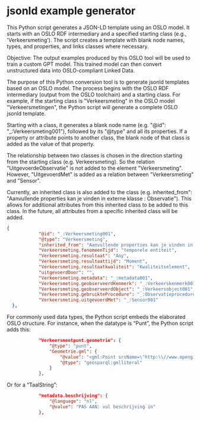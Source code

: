 # jsonld example generator

This Python script generates a JSON-LD template using an OSLO model. It starts with an OSLO RDF intermediary and a specified starting class (e.g., 'Verkeersmeting'). The script creates a template with blank node names, types, and properties, and links classes where necessary.

Objective: The output examples produced by this OSLO tool will be used to train a custom GPT model. This trained model can then convert unstructured data into OSLO-compliant Linked Data.


The purpose of this Python conversion tool is to generate jsonld templates based on an OSLO model. The process begins with the OSLO RDF intermediary (output from the OSLO toolchain) and a starting class. For example, if the starting class is "Verkeersmeting" in the OSLO model "Verkeersmetingen", the Python script will generate a complete OSLO jsonld template.

Starting with a class, it generates a blank node name (e.g. "@id": "_:Verkeersmeting001"), followed by its "@type" and all its properties. If a property or attribute points to another class, the blank node of that class is added as the value of that property.



The relationship between two classes is chosen in the direction starting from the starting class (e.g. Verkeersmeting). So the relation "UitgevoerdeObservatie" is not added to the element "Verkeersmeting". However, "UitgevoerdMet" is added as a relation between "Verkeersmeting" and "Sensor".

Currently, an inherited class is also added to the class (e.g. inherited_from": "Aanvullende properties kan je vinden in externe klasse : Observatie"). This allows for additional attributes from this inherited class to be added to this class. In the future, all attributes from a specific inherited class will be added.


```json
{
            "@id": "_:Verkeersmeting001",
            "@type": "Verkeersmeting",
            "inherited_from": "Aanvullende properties kan je vinden in externe klasse : Observatie",
            "Verkeersmeting.fenomeenTijd": "temporele entiteit",
            "Verkeersmeting.resultaat": "Any",
            "Verkeersmeting.resultaattijd": "Moment",
            "Verkeersmeting.resultaatkwaliteit": "Kwaliteitselement",
            "uitgevoerdDoor": "",
            "Verkeersmeting.metadata": "_:metadata001",
            "Verkeersmeting.geobserveerdKenmerk": "_:Verkeerskenmerk001",
            "Verkeersmeting.geobserveerdObject": "_:Verkeersobject001",
            "Verkeersmeting.gebruikteProcedure": "_:Observatieprocedure001",
            "Verkeersmeting.uitgevoerdMet": "_:Sensor001"
  },
```


For commonly used data types, the Python script embeds the elaborated OSLO structure. For instance, when the datatype is “Punt”, the Python script adds this:

```json
            "Verkeersmeetpunt.geometrie": {
                "@type": "punt",
                "Geometrie.gml": {
                    "@value": "<gml:Point srsName=\"http:\\//www.opengis.net/def/crs/EPSG/0/4326\"><gml:coordinates>  Vul in: Lat Lon </gml:coordinates><gml:Point>",
                    "@type": "geosparql:gmlliteral"
                }
            },
```
Or for a “TaalString”:
```json
            "metadata.beschrijving": {
                "@language": "nl",
                "@value": "PAS AAN: vul beschrijving in"
            },
```
